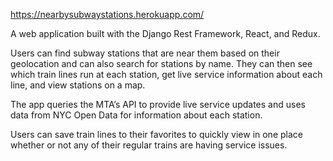 https://nearbysubwaystations.herokuapp.com/


A web application built with the Django Rest Framework, React, and Redux.


Users can find subway stations that are near them based on their geolocation and can also search for stations by name. They can then see which train lines run at each station, get live service information about each line, and view stations on a map.


The app queries the MTA’s API to provide live service updates and uses data from NYC Open Data for information about each station.


Users can save train lines to their favorites to quickly view in one place whether or not any of their regular trains are having service issues.
